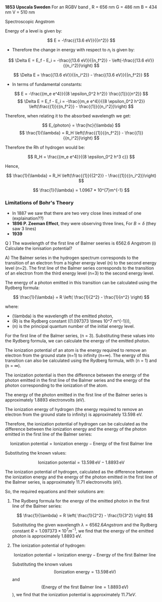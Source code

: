 
**1853 Upscala Sweden**
For an RGBV band ,
R = 656 nm 
G = 486 nm
B = 434 nm 
V = 510 nm

Spectroscopic Angstrom 

Energy of a level is given by:

$$ E = -\frac{{13.6 eV}}{{n^2}}
$$


- Therefore the change in energy with respect to $n_{i}$ is given by:

$$ \Delta E = E_f - E_i = -\frac{{13.6 eV}}{{n_f^2}} - \left(-\frac{{13.6 eV}}{{n_i^2}}\right)
$$

$$ \Delta E = \frac{{13.6 eV}}{{n_i^2}} - \frac{{13.6 eV}}{{n_f^2}}
$$
- In terms of fundamental constants:

$$ E = -\frac{{m_e e^4}}{{8 \epsilon_0^2 h^2}} \frac{{1}}{{n^2}}
$$ 
$$ \Delta E = E_f - E_i = -\frac{{m_e e^4}}{{8 \epsilon_0^2 h^2}} \left(\frac{{1}}{{n_f^2}} - \frac{{1}}{{n_i^2}}\right)
$$


Therefore, when relating it to the absorbed wavelength we get:

$$ E_{photon} = \frac{hc}{\lambda}
$$ $$ \frac{1}{\lambda} = R_H \left(\frac{{1}}{{n_f^2}} - \frac{{1}}{{n_i^2}}\right)
$$

Therefore the Rh of hydrogen would be:

$$ R_H = \frac{{m_e e^4}}{{8 \epsilon_0^2 h^3 c}}
$$

Hence,

$$ \frac{1}{\lambda} = R_H \left(\frac{{1}}{{2^2}} - \frac{{1}}{{n_i^2}}\right)
$$

$$ \frac{1}{\lambda} = 1.0967 * 10^{7}m^{-1} $$


### Limitations of Bohr's Theory

- In 1887 we saw that there are two very close lines instead of one (explaination??)
- **1896 P. Zeeman Effect**, they were observing three lines, For $B \propto \delta$  (they saw 3 lines)
- **1939**

Q ) The wavelength of the first line of Balmer seeries is 6562.6 Angstrom (i) Calculate the ionisation potential?

A) The Balmer series in the hydrogen spectrum corresponds to the transition of an electron from a higher energy level (n) to the second energy level (n=2). The first line of the Balmer series corresponds to the transition of an electron from the third energy level (n=3) to the second energy level.

The energy of a photon emitted in this transition can be calculated using the Rydberg formula:

$$
\frac{1}{\lambda} = R \left( \frac{1}{2^2} - \frac{1}{n^2} \right)
$$

where:
- \(\lambda\) is the wavelength of the emitted photon,
- \(R\) is the Rydberg constant (\(1.097373 \times 10^7 m^{-1}\)),
- \(n\) is the principal quantum number of the initial energy level.

For the first line of the Balmer series, \(n = 3\). Substituting these values into the Rydberg formula, we can calculate the energy of the emitted photon.

The ionization potential of an atom is the energy required to remove an electron from the ground state (n=1) to infinity (n=∞). The energy of this transition can also be calculated using the Rydberg formula, with \(n = 1\) and \(n = ∞\).

The ionization potential is then the difference between the energy of the photon emitted in the first line of the Balmer series and the energy of the photon corresponding to the ionization of the atom.

The energy of the photon emitted in the first line of the Balmer series is approximately 1.8893 electronvolts (eV).

The ionization energy of hydrogen (the energy required to remove an electron from the ground state to infinity) is approximately 13.598 eV.

Therefore, the ionization potential of hydrogen can be calculated as the difference between the ionization energy and the energy of the photon emitted in the first line of the Balmer series:

$$
\text{Ionization potential} = \text{Ionization energy} - \text{Energy of the first Balmer line}
$$

Substituting the known values:

$$
\text{Ionization potential} = 13.598 \, \text{eV} - 1.8893 \, \text{eV}
$$

The ionization potential of hydrogen, calculated as the difference between the ionization energy and the energy of the photon emitted in the first line of the Balmer series, is approximately 11.71 electronvolts (eV). 

So, the required equations and their solutions are:

1. The Rydberg formula for the energy of the emitted photon in the first line of the Balmer series:

    $$
    \frac{1}{\lambda} = R \left( \frac{1}{2^2} - \frac{1}{3^2} \right)
    $$

    Substituting the given wavelength $\lambda = 6562.6 Angstrom$ and the Rydberg constant $R = 1.097373 \times 10^7 m^{-1}$, we find that the energy of the emitted photon is approximately 1.8893 eV.

2. The ionization potential of hydrogen:

    $$
    \text{Ionization potential} = \text{Ionization energy} - \text{Energy of the first Balmer line}
    $$

    Substituting the known values $$(\text{Ionization energy} = 13.598 \, \text{eV})$$ and $$(\text{Energy of the first Balmer line} = 1.8893 \, \text{eV})$$), we find that the ionization potential is approximately $11.71 eV$.